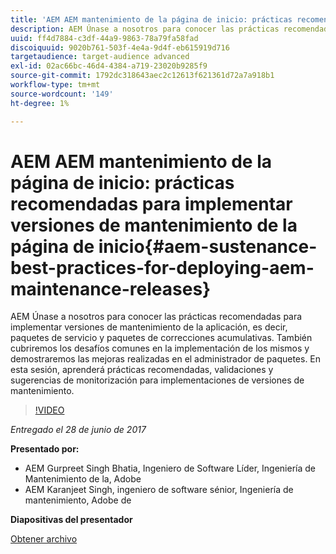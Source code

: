 ```yaml
---
title: 'AEM AEM mantenimiento de la página de inicio: prácticas recomendadas para implementar versiones de mantenimiento de la página de inicio'
description: AEM Únase a nosotros para conocer las prácticas recomendadas para implementar versiones de mantenimiento de la aplicación, es decir, paquetes de servicio y paquetes de correcciones acumulativas. También cubriremos los desafíos comunes en la implementación de los mismos y demostraremos las mejoras realizadas en el administrador de paquetes. En esta sesión, aprenderá prácticas recomendadas, validaciones y sugerencias de monitorización para implementaciones de versiones de mantenimiento.
uuid: ff4d7884-c3df-44a9-9863-78a79fa58fad
discoiquuid: 9020b761-503f-4e4a-9d4f-eb615919d716
targetaudience: target-audience advanced
exl-id: 02ac66bc-46d4-4384-a719-23020b9285f9
source-git-commit: 1792dc318643aec2c12613f621361d72a7a918b1
workflow-type: tm+mt
source-wordcount: '149'
ht-degree: 1%

---
```


# AEM AEM mantenimiento de la página de inicio: prácticas recomendadas para implementar versiones de mantenimiento de la página de inicio{#aem-sustenance-best-practices-for-deploying-aem-maintenance-releases}

AEM Únase a nosotros para conocer las prácticas recomendadas para implementar versiones de mantenimiento de la aplicación, es decir, paquetes de servicio y paquetes de correcciones acumulativas. También cubriremos los desafíos comunes en la implementación de los mismos y demostraremos las mejoras realizadas en el administrador de paquetes. En esta sesión, aprenderá prácticas recomendadas, validaciones y sugerencias de monitorización para implementaciones de versiones de mantenimiento.

>[!VIDEO](https://video.tv.adobe.com/v/18982/?quality=9)

*Entregado el 28 de junio de 2017*

**Presentado por:**

* AEM Gurpreet Singh Bhatia, Ingeniero de Software Líder, Ingeniería de Mantenimiento de la, Adobe
* AEM Karanjeet Singh, ingeniero de software sénior, Ingeniería de mantenimiento, Adobe de

**Diapositivas del presentador**

[Obtener archivo](assets/aem-sustenance-best-practices-gems.pdf)
<!--
[Get back to the Overview](https://helpx.adobe.com/experience-manager/kt/eseminars/gems/aem-index.html)
-->

